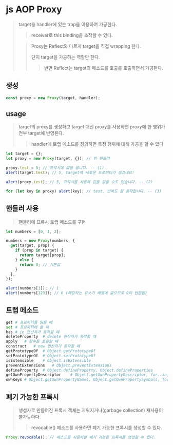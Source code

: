 # js AOP Proxy

> target을 handler에 있는 trap을 이용하여 가공한다.
>
> > receiver로 this binding을 조작할 수 있다.
>
> > Proxy는 Reflect와 다르게 target을 직접 wrapping 한다.
> >
> > 단지 target을 가공하는 역할만 한다.
> >
> > > 반면 Reflect는 target의 메소드를 호출를 호출하면서 가공한다.

## 생성

```js
const proxy = new Proxy(target, handler);
```

## usage

> target의 proxy를 생성하고 target 대신 proxy를 사용하면
> proxy에 한 행위가 전부 target에 반영된다.
>
> > handler에 트랩 메소드를 정의하면 특정 행위에 대해 가공을 할 수 있다

```ts
let target = {};
let proxy = new Proxy(target, {}); // 빈 핸들러

proxy.test = 5; // 프락시에 값을 씁니다. -- (1)
alert(target.test); // 5, target에 새로운 프로퍼티가 생겼네요!

alert(proxy.test); // 5, 프락시를 사용해 값을 읽을 수도 있습니다. -- (2)

for (let key in proxy) alert(key); // test, 반복도 잘 동작합니다. -- (3)
```

## 핸들러 사용

> 핸들러에 프록시 트랩 메소드를 구현

```js
let numbers = [0, 1, 2];

numbers = new Proxy(numbers, {
  get(target, prop) {
    if (prop in target) {
      return target[prop];
    } else {
      return 0; // 기본값
    }
  },
});

alert(numbers[1]); // 1
alert(numbers[123]); // 0 (해당하는 요소가 배열에 없으므로 0이 반환됨)
```

## 트랩 메소드

```sh
get	# 프로퍼티를 읽을 때
set	# 프로퍼티에 쓸 때
has	# in 연산자가 동작할 때
deleteProperty	# delete 연산자가 동작할 때
apply	# 함수를 호출할 때
construct	# new 연산자가 동작할 때
getPrototypeOf	# Object.getPrototypeOf
setPrototypeOf	# Object.setPrototypeOf
isExtensible	# Object.isExtensible
preventExtensions	# Object.preventExtensions
defineProperty	# Object.defineProperty, Object.defineProperties
getOwnPropertyDescriptor	# Object.getOwnPropertyDescriptor, for..in, Object.keys/values/entries
ownKeys	# Object.getOwnPropertyNames, Object.getOwnPropertySymbols, for..in, Object/keys/values/entries
```

## 폐기 가능한 프록시

> 생성자로 만들어진 프록시 객체는 지워지거나(garbage collection) 재사용이 불가능하다.
>
> > revocable() 메소드를 사용하면 폐기 가능한 프록시를 생성할 수 있다.

```js
Proxy.revocable(); // 메소드를 사용하면 폐기 가능한 프록시를 생성할 수 있다.
```
